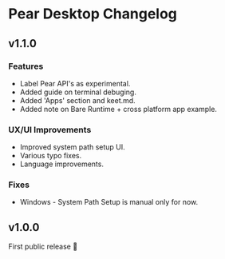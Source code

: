 # Pear Desktop Changelog

## v1.1.0

### Features
- Label Pear API's as experimental.
- Added guide on terminal debuging.
- Added 'Apps' section and keet.md.
- Added note on Bare Runtime + cross platform app example.

### UX/UI Improvements
- Improved system path setup UI.
- Various typo fixes.
- Language improvements.

### Fixes
- Windows - System Path Setup is manual only for now.

## v1.0.0

First public release 🍐
